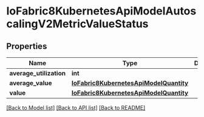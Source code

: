 # IoFabric8KubernetesApiModelAutoscalingV2MetricValueStatus

## Properties
Name | Type | Description | Notes
------------ | ------------- | ------------- | -------------
**average_utilization** | **int** |  | [optional] 
**average_value** | [**IoFabric8KubernetesApiModelQuantity**](IoFabric8KubernetesApiModelQuantity.md) |  | [optional] 
**value** | [**IoFabric8KubernetesApiModelQuantity**](IoFabric8KubernetesApiModelQuantity.md) |  | [optional] 

[[Back to Model list]](../README.md#documentation-for-models) [[Back to API list]](../README.md#documentation-for-api-endpoints) [[Back to README]](../README.md)


